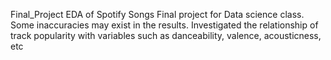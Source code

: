 Final_Project
EDA of Spotify Songs Final project for Data science class. Some inaccuracies may exist in the results. Investigated the relationship of track popularity with variables such as danceability, valence, acousticness, etc
